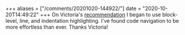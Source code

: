 +++
aliases = ["/comments/20201020-144922/"]
date = "2020-10-20T14:49:22"
+++
On Victoria's [recommendation](https://victoria.dev/blog/technical-ergonomics-for-the-efficient-developer/) I began to use block-level, line, and indentation highlighting. I've found code navigation to be more effortless than ever. Thanks Victoria!

